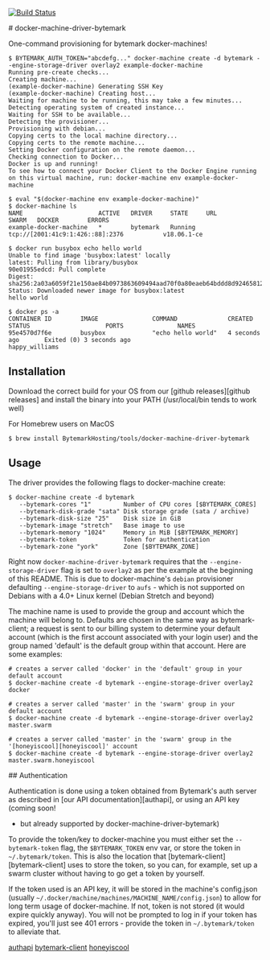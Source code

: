 [![Build Status](https://travis-ci.org/BytemarkHosting/docker-machine-driver-bytemark.svg?branch=master)](https://travis-ci.org/BytemarkHosting/docker-machine-driver-bytemark)

# docker-machine-driver-bytemark

One-command provisioning for bytemark docker-machines!

```console
$ BYTEMARK_AUTH_TOKEN="abcdefg..." docker-machine create -d bytemark --engine-storage-driver overlay2 example-docker-machine
Running pre-create checks...
Creating machine...
(example-docker-machine) Generating SSH Key
(example-docker-machine) Creating host...
Waiting for machine to be running, this may take a few minutes...
Detecting operating system of created instance...
Waiting for SSH to be available...
Detecting the provisioner...
Provisioning with debian...
Copying certs to the local machine directory...
Copying certs to the remote machine...
Setting Docker configuration on the remote daemon...
Checking connection to Docker...
Docker is up and running!
To see how to connect your Docker Client to the Docker Engine running on this virtual machine, run: docker-machine env example-docker-machine

$ eval "$(docker-machine env example-docker-machine)"
$ docker-machine ls
NAME                     ACTIVE   DRIVER     STATE     URL                                SWARM   DOCKER        ERRORS
example-docker-machine   *        bytemark   Running   tcp://[2001:41c9:1:426::88]:2376           v18.06.1-ce

$ docker run busybox echo hello world
Unable to find image 'busybox:latest' locally
latest: Pulling from library/busybox
90e01955edcd: Pull complete
Digest: sha256:2a03a6059f21e150ae84b0973863609494aad70f0a80eaeb64bddd8d92465812
Status: Downloaded newer image for busybox:latest
hello world

$ docker ps -a
CONTAINER ID        IMAGE               COMMAND              CREATED             STATUS                     PORTS               NAMES
95e4570d7f6e        busybox             "echo hello world"   4 seconds ago       Exited (0) 3 seconds ago                       happy_williams
```

## Installation

Download the correct build for your OS from our
[github releases][github releases] and install the binary into your PATH
(/usr/local/bin tends to work well)

For Homebrew users on MacOS
```console
$ brew install BytemarkHosting/tools/docker-machine-driver-bytemark
```

## Usage

The driver provides the following flags to docker-machine create:
```console
$ docker-machine create -d bytemark
   --bytemark-cores "1"         Number of CPU cores [$BYTEMARK_CORES]
   --bytemark-disk-grade "sata" Disk storage grade (sata / archive)
   --bytemark-disk-size "25"    Disk size in GiB
   --bytemark-image "stretch"   Base image to use
   --bytemark-memory "1024"     Memory in MiB [$BYTEMARK_MEMORY]
   --bytemark-token             Token for authentication
   --bytemark-zone "york"       Zone [$BYTEMARK_ZONE]
```
Right now `docker-machine-driver-bytemark` requires that the
`--engine-storage-driver` flag is set to `overlay2` as per the example at the
beginning of this README. This is due to docker-machine's `debian` provisioner
defaulting `--engine-storage-driver` to `aufs` - which is not supported on
Debians with a 4.0+ Linux kernel (Debian Stretch and beyond)

The machine name is used to provide the group and account which the machine will
belong to. Defaults are chosen in the same way as bytemark-client; a request is
sent to our billing system to determine your default account (which is the first
account associated with your login user) and the group named 'default' is the
default group within that account. Here are some examples:

```console
# creates a server called 'docker' in the 'default' group in your default account
$ docker-machine create -d bytemark --engine-storage-driver overlay2 docker

# creates a server called 'master' in the 'swarm' group in your default account
$ docker-machine create -d bytemark --engine-storage-driver overlay2 master.swarm

# creates a server called 'master' in the 'swarm' group in the '[honeyiscool][honeyiscool]' account
$ docker-machine create -d bytemark --engine-storage-driver overlay2 master.swarm.honeyiscool
```


## Authentication

Authentication is done using a token obtained from Bytemark's auth server as
described in [our API documentation][authapi], or using an API key (coming soon!
- but already supported by docker-machine-driver-bytemark)

To provide the token/key to docker-machine you must either set the
`--bytemark-token` flag, the `$BYTEMARK_TOKEN` env var, or store the token in
`~/.bytemark/token`. This is also the location that
[bytemark-client][bytemark-client] uses to store the token, so you can, for
example, set up a swarm cluster without having to go get a token by yourself.

If the token used is an API key, it will be stored in the machine's config.json
(usually `~/.docker/machine/machines/MACHINE_NAME/config.json`) to allow for
long term usage of docker-machine. If not, token is not stored (it would expire
quickly anyway). You will not be prompted to log in if your token has expired,
you'll just see 401 errors - provide the token in `~/.bytemark/token` to
alleviate that.

[authapi](https://docs.bytemark.co.uk/article/about-the-cloud-server-api/#authentication)
[bytemark-client](https://github.com/BytemarkHosting/bytemark-client)
[honeyiscool](https://www.youtube.com/watch?v=NxNCWogS-SI)
